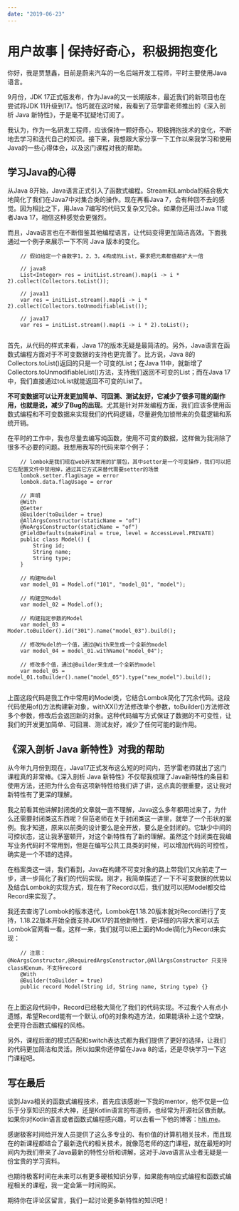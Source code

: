 ```yaml
---
date: "2019-06-23"
---  
```

      
# 用户故事 | 保持好奇心，积极拥抱变化
你好，我是贾慧鑫，目前是蔚来汽车的一名后端开发工程师，平时主要使用Java语言。

9月份，JDK 17正式版发布，作为Java的又一长期版本，最近我们的新项目也在尝试将JDK 11升级到17。恰巧就在这时候，我看到了范学雷老师推出的《深入剖析 Java 新特性》，于是毫不犹疑地订阅了。

我认为，作为一名研发工程师，应该保持一颗好奇心，积极拥抱技术的变化，不断地去学习和迭代自己的知识。接下来，我想跟大家分享一下工作以来我学习和使用Java的一些心得体会，以及这门课程对我的帮助。

## 学习Java的心得

从Java 8开始，Java语言正式引入了函数式编程。Stream和Lambda的结合极大地简化了我们在Java7中对集合类的操作。现在再看Java 7，会有种回不去的感觉。因为相比之下，用Java 7编写的代码又复杂又冗余。如果你还用过Java 11或者Java 17，相信这种感觉会更强烈。

而且，Java语言也在不断借鉴其他编程语言，让代码变得更加简洁高效。下面我通过一个例子来展示一下不同 Java 版本的变化。

```
    // 假如给定一个由数字1，2，3，4构成的List，要求把元素都值都扩大一倍
    
    // java8
    List<Integer> res = initList.stream().map(i -> i * 2).collect(Collectors.toList());
    
    // java11
    var res = initList.stream().map(i -> i * 2).collect(Collectors.toUnmodifiableList());
    
    // java17
    var res = initList.stream().map(i -> i * 2).toList();
    

```
<!-- [[[read_end]]] -->

首先，从代码的样式来看，Java 17的版本无疑是最简洁的。另外，Java语言在函数式编程方面对于不可变数据的支持也更完善了。比方说，Java 8的Collectors.toList\(\)返回的只是一个可变的List；在Java 11中，就新增了Collectors.toUnmodifiableList\(\)方法，支持我们返回不可变的List；而在Java 17中，我们直接通过toList就能返回不可变的List了。

**不可变数据可以让开发更加简单、可回溯、测试友好，它减少了很多可能的副作用，也就是说，减少了Bug的出现**。尤其是针对并发编程方面，我们应该多使用函数式编程和不可变数据来实现我们的代码逻辑，尽量避免加锁带来的负载逻辑和系统开销。

在平时的工作中，我也尽量去编写纯函数，使用不可变的数据，这样做为我消除了很多不必要的问题。我想用我写的代码来举个例子：

```
    // lombok是我们现在web开发常用的扩展包，其中setter是一个可变操作，我们可以把它在配置文件中禁用掉，通过其它方式来替代需要setter的场景
    lombok.setter.flagUsage = error
    lombok.data.flagUsage = error
    
    // 声明
    @With
    @Getter
    @Builder(toBuilder = true)
    @AllArgsConstructor(staticName = "of")
    @NoArgsConstructor(staticName = "of")
    @FieldDefaults(makeFinal = true, level = AccessLevel.PRIVATE)
    public class Model() {
        String id;
        String name;
        String type;
    }
    
    // 构建Model
    var model_01 = Model.of("101", "model_01", "model");
    
    // 构建空Model
    var model_02 = Model.of();
    
    // 构建指定参数的Model
    var model_03 = Moder.toBuilder().id("301").name("model_03").build();
    
    // 修改Model的一个值，通过@With来生成一个全新的model
    var model_04 = model_01.withName("model_04");
    
    // 修改多个值，通过@Builder来生成一个全新的model
    var model_05 = model_01.toBuilder().name("model_05").type("new_model").build();
    

```

上面这段代码是我工作中常用的Model类，它结合Lombok简化了冗余代码。这段代码使用of\(\)方法构建新对象，withXX\(\)方法修改单个参数，toBuilder\(\)方法修改多个参数，修改后会返回新的对象。这种代码编写方式保证了数据的不可变性，让我们的开发更加简单、可回溯、测试友好，减少了任何可能的副作用。

## 《深入剖析 Java 新特性》对我的帮助

从今年九月份到现在，Java17正式发布这么短的时间内，范学雷老师就出了这门课程真的非常棒。《深入剖析 Java 新特性》不仅帮我梳理了Java新特性的条目和使用方法，还把为什么会有这项新特性给我们讲了讲，这点真的很重要，这让我对新特性有了更深的理解。

我之前看其他讲解封闭类的文章就一直不理解，Java这么多年都用过来了，为什么还需要封闭类这东西呢？但范老师在关于封闭类这一讲里，就举了一个形状的案例。我才知道，原来以前类的设计要么是全开放，要么是全封闭的。它缺少中间的可控状态，这让我茅塞顿开，对这个新特性有了新的理解。虽然这个封闭类在我编写业务代码时不常用到，但是在编写公共工具类的时候，可以增加代码的可控性，确实是一个不错的选择。

在档案类这一讲，我们看到，Java在构建不可变对象的路上带我们又向前走了一步，进一步简化了我们的代码实现。刚才，我简单描述了一下不可变数据的优势以及结合Lombok的实现方式，现在有了Record以后，我们就可以把Model都交给Record来实现了。

我还去查询了Lombok的版本迭代，Lombok在1.18.20版本就对Record进行了支持，1.18.22版本开始全面支持JDK17的其他新特性，更详细的内容大家可以去Lombok官网看一看。这样一来，我们就可以把上面的Model简化为Record来实现：

```
    // 注意：@NoArgsConstructor,@RequiredArgsConstructor,@AllArgsConstructor 只支持class和enum，不支持record
    @With
    @Builder(toBuilder = true)
    public record Model(String id, String name, String type) {}
    

```

在上面这段代码中，Record已经极大简化了我们的代码实现。不过我个人有点小遗憾，希望Record能有一个默认.of\(\)的对象构造方法，如果能填补上这个空缺，会更符合函数式编程的风格。

另外，课程后面的模式匹配和switch表达式都为我们提供了更好的选择，让我们的代码更加简洁和灵活。所以如果你还停留在Java 8的话，还是尽快学习一下这门课程吧。

## 写在最后

谈到Java相关的函数式编程技术，首先应该感谢一下我的mentor，他不仅是一位乐于分享知识的技术大神，还是Kotlin语言的布道师，也经常为开源社区做贡献。如果你对Kotlin语言或者函数式编程感兴趣，可以去看一下他的博客：[hltj.me](https://hltj.me/)。

感谢极客时间给开发人员提供了这么多专业的、有价值的计算机相关技术，而且现在的新课程都结合了最新迭代的相关技术，就像范老师的这门课程，就在最短的时间内为我们带来了Java最新的特性分析和讲解，这对于Java语言从业者无疑是一份宝贵的学习资料。

也期待极客时间在未来可以有更多硬核知识分享，如果能有响应式编程和函数式编程相关的课程，我一定会第一时间购买。

期待你在评论区留言，我们一起讨论更多新特性的知识吧！